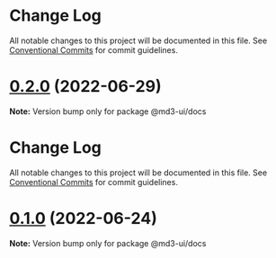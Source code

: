 # Change Log

All notable changes to this project will be documented in this file. See
[Conventional Commits](https://conventionalcommits.org) for commit guidelines.

# [0.2.0](https://github.com/efoken/md3-ui/compare/v0.1.0...v0.2.0) (2022-06-29)

**Note:** Version bump only for package @md3-ui/docs

# Change Log

All notable changes to this project will be documented in this file. See
[Conventional Commits](https://conventionalcommits.org) for commit guidelines.

# [0.1.0](https://github.com/efoken/md3-ui/compare/v0.0.5...v0.1.0) (2022-06-24)

**Note:** Version bump only for package @md3-ui/docs
